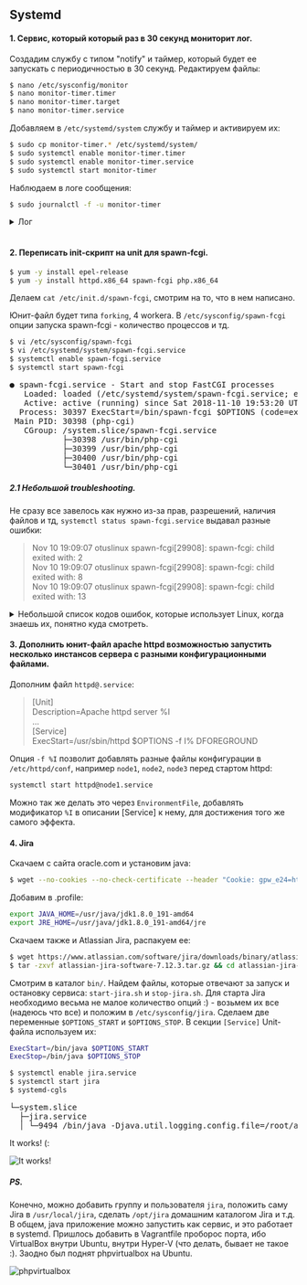 ## Systemd

#### 1. Сервис, который который раз в 30 секунд мониторит лог.

Создадим службу с типом "notify" и таймер, который будет ее запускать с периодичностью в 30 секунд. Редактируем файлы:

```bash
$ nano /etc/sysconfig/monitor
$ nano monitor-timer.timer
$ nano monitor-timer.target
$ nano monitor-timer.service
```

Добавляем в `/etc/systemd/system` службу и таймер и активируем их:


```bash
$ sudo cp monitor-timer.* /etc/systemd/system/
$ sudo systemctl enable monitor-timer.timer
$ sudo systemctl enable monitor-timer.service
$ sudo systemctl start monitor-timer
```

Наблюдаем в логе сообщения:

```bash
$ sudo journalctl -f -u monitor-timer
```

<details>
  <summary>Лог</summary>
<pre>
Nov 10 12:46:30 otuslinux systemd[1]: Started SSH wrong username monitoring, run every 30 seconds.
Nov 10 12:46:30 otuslinux bash[24562]: Nov  9 20:09:41 otuslinux sshd[20213]: input_userauth_request: invalid user a [preauth]
Nov 10 12:46:30 otuslinux bash[24562]: Nov  9 20:09:43 otuslinux sshd[20218]: input_userauth_request: invalid user a [preauth]
Nov 10 12:46:30 otuslinux bash[24562]: Nov  9 20:09:45 otuslinux sshd[20220]: input_userauth_request: invalid user a [preauth]
Nov 10 12:46:30 otuslinux bash[24562]: Nov  9 20:09:45 otuslinux sshd[20222]: input_userauth_request: invalid user a [preauth]
</pre></details>
<br />

#### 2. Переписать init-скрипт на unit для spawn-fcgi.

```bash
$ yum -y install epel-release
$ yum -y install httpd.x86_64 spawn-fcgi php.x86_64
```
Делаем `cat /etc/init.d/spawn-fcgi`, смотрим на то, что в нем написано.

Юнит-файл будет типа `forking`, 4 workera. В `/etc/sysconfig/spawn-fcgi` опции запуска spawn-fcgi - количество процессов и тд. 

```bash
$ vi /etc/sysconfig/spawn-fcgi
$ vi /etc/systemd/system/spawn-fcgi.service
$ systemctl enable spawn-fcgi.service
$ systemctl start spawn-fcgi
```

<pre>
● spawn-fcgi.service - Start and stop FastCGI processes
   Loaded: loaded (/etc/systemd/system/spawn-fcgi.service; enabled; vendor preset: disabled)
   Active: active (running) since Sat 2018-11-10 19:53:20 UTC; 3s ago
  Process: 30397 ExecStart=/bin/spawn-fcgi $OPTIONS (code=exited, status=0/SUCCESS)
 Main PID: 30398 (php-cgi)
   CGroup: /system.slice/spawn-fcgi.service
           ├─30398 /usr/bin/php-cgi
           ├─30399 /usr/bin/php-cgi
           ├─30400 /usr/bin/php-cgi
           └─30401 /usr/bin/php-cgi
</pre>

##### 2.1 Небольшой troubleshooting.

Не сразу все завелось как нужно из-за прав, разрешений, наличия файлов и тд, `systemctl status spawn-fcgi.service` выдавал разные ошибки:

> Nov 10 19:09:07 otuslinux spawn-fcgi[29908]: spawn-fcgi: child exited with: 2 \
> Nov 10 19:09:07 otuslinux spawn-fcgi[29908]: spawn-fcgi: child exited with: 8 \
> Nov 10 19:09:07 otuslinux spawn-fcgi[29908]: spawn-fcgi: child exited with: 13

<details>
  <summary>Небольшой список кодов ошибок, которые использует Linux, когда знаешь их, понятно куда смотреть.</summary>
<pre>
#define EPERM        1  /* Operation not permitted */
#define ENOENT       2  /* No such file or directory */
#define ESRCH        3  /* No such process */
#define EINTR        4  /* Interrupted system call */
#define EIO          5  /* I/O error */
#define ENXIO        6  /* No such device or address */
#define E2BIG        7  /* Argument list too long */
#define ENOEXEC      8  /* Exec format error */
#define EBADF        9  /* Bad file number */
#define ECHILD      10  /* No child processes */
#define EAGAIN      11  /* Try again */
#define ENOMEM      12  /* Out of memory */
#define EACCES      13  /* Permission denied */
<pre></details>

#### 3. Дополнить юнит-файл apache httpd возможностью запустить несколько инстансов сервера с разными конфигурационными файлами.

Дополним файл `httpd@.service`:

>[Unit] \
> Description=Apache httpd server %I \
> ... \
>[Service] \
> ExecStart=/usr/sbin/httpd $OPTIONS -f I% DFOREGROUND

Опция `-f %I` позволит добавлять разные файлы конфигурации в `/etc/httpd/conf`, например `node1`, `node2`, `node3` перед стартом httpd:

```bash
systemctl start httpd@node1.service
```

Можно так же делать это через `EnvironmentFile`, добавлять модификатор `%I` в описании [Service] к нему, для достижения того же самого эффекта.

#### 4. Jira

Скачаем с сайта oracle.com и установим java:

```bash
$ wget --no-cookies --no-check-certificate --header "Cookie: gpw_e24=http%3A%2F%2Fwww.oracle.com%2F; oraclelicense=accept-securebackup-cookie" http://download.oracle.com/otn-pub/java/jdk/8u191-b12/2787e4a523244c269598db4e85c51e0c/jdk-8u191-linux-x64.rpm && yum -y localinstall jdk-8u191-linux-x64.rpm
```

Добавим в .profile:

```bash
export JAVA_HOME=/usr/java/jdk1.8.0_191-amd64
export JRE_HOME=/usr/java/jdk1.8.0_191-amd64/jre

```

Скачаем также и Atlassian Jira, распакуем ее:

```bash
$ wget https://www.atlassian.com/software/jira/downloads/binary/atlassian-jira-software-7.12.3.tar.gz
$ tar -zxvf atlassian-jira-software-7.12.3.tar.gz && cd atlassian-jira-software-7.12.3-standalone/
```

Смотрим в каталог `bin/`. Найдем файлы, которые отвечают за запуск и остановку сервиса: `start-jira.sh` и `stop-jira.sh`. 
Для старта Jira необходимо весьма не малое количество опций :) - возьмем их все (надеюсь что все) и положим в `/etc/sysconfig/jira`.
Сделаем две переменные `$OPTIONS_START` и `$OPTIONS_STOP`. В секции `[Service]` Unit-файла используем их:

```bash
ExecStart=/bin/java $OPTIONS_START
ExecStop=/bin/java $OPTIONS_STOP
``` 

```bash
$ systemctl enable jira.service
$ systemctl start jira
$ systemd-cgls
```

<pre>
└─system.slice
  ├─jira.service
  │ └─9494 /bin/java -Djava.util.logging.config.file=/root/atlassian-jira-software-7.12.3-standalone/conf/logging.properties ...
</pre>

It works! (:

![It works!](https://github.com/kakoka/otus-homework/blob/master/hw06/jira.png)

##### PS. 

Конечно, можно добавить группу и пользователя `jira`, положить саму Jira в `/usr/local/jira`, сделать `/opt/jira` домашним каталогом Jira и т.д. В общем, java приложение можно запустить как сервис, и это работает в systemd. Пришлось добавить в Vagrantfile проборос порта, ибо VirtualBox внутри Ubuntu, внутри Hyper-V (что делать, бывает не такое :). Заодно был поднят phpvirtualbox на Ubuntu.

![phpvirtualbox](https://github.com/kakoka/otus-homework/blob/master/hw06/phpvbox.png)
